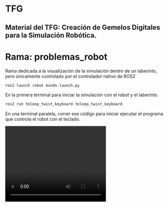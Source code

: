 # TFG
## Material del TFG: Creación de Gemelos Digitales para la Simulación Robótica. 
# Rama: problemas_robot
Rama dedicada a la visualización de la simulación dentro de un laberinto, pero únicamente controlado por el controlador nativo de ROS2 

```bash
ros2 launch robot mundo.launch.py
```
En la primera terminal para iniciar la simulación con el robot y el laberinto. 


```bash
ros2 run teleop_twist_keyboard teleop_twist_keyboard
```
En una terminal paralela, correr ese código para iniciar ejecutar el programa que controla el robot con el teclado. 

<video width="320" height="240" controls>
  <source src="https://drive.google.com/file/d/1YqFXenKSTBmX3yUfVSwQUJPj2Xmp33Rm/view?usp=sharing" type="video/webm">
  Your browser does not support the video tag.
</video>
